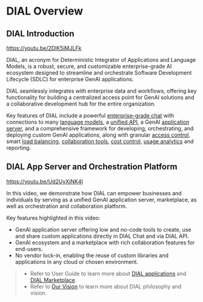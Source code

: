 # DIAL Overview

## DIAL Introduction

https://youtu.be/2DlK5iMJLFk

DIAL, an acronym for Deterministic Integrator of Applications and Language Models, is a robust, secure, and customizable enterprise-grade AI ecosystem designed to streamline and orchestrate Software Development Lifecycle (SDLC) for enterprise GenAI applications.

DIAL seamlessly integrates with enterprise data and workflows, offering key functionality for building a centralized access point for GenAI solutions and a collaborative development hub for the entire organization.

Key features of DIAL include a powerful [enterprise-grade chat](/docs/tutorials/0.user-guide.md) with connections to many [language models](/docs/platform/2.supported-models.md), a [unified API](https://dialx.ai/dial_api), a GenAI [application server](/docs/platform/0.architecture-and-concepts/2.architecture.md#introduction), and a comprehensive framework for developing, orchestrating, and deploying custom GenAI applications, along with granular [access control](/docs/platform/3.core/2.access-control-intro.md), smart [load balancing](/docs/platform/3.core/5.load-balancer.md), [collaboration tools](/docs/tutorials/2.devops/1.configuration/1.enable-publications-chat.md), [cost control](/docs/platform/0.architecture-and-concepts/2.architecture.md#rate-limits--cost-control), [usage analytics](/docs/platform/0.architecture-and-concepts/2.architecture.md#analytics-realtime) and reporting.

## DIAL App Server and Orchestration Platform

https://youtu.be/Ud2UyXjNK4I

In this video, we demonstrate how DIAL can empower businesses and individuals by serving as a unified GenAI application server, marketplace, as well as orchestration and collaboration platform. 

Key features highlighted in this video:

* GenAI application server offering low and no-code tools to create, use and share custom applications directly in DIAL Chat and via DIAL API.
* GenAI ecosystem and a marketplace with rich collaboration features for end-users.
* No vendor lock-in, enabling the reuse of custom libraries and applications in any cloud or chosen environment.

> * Refer to User Guide to learn more about [DIAL applications](/docs/tutorials/0.user-guide.md#applications) and [DIAL Marketplace](/docs/tutorials/0.user-guide.md#marketplace).
> * Refer to [Our Vision](/docs/platform/0.architecture-and-concepts/0.vision.md) to learn more about DIAL philosophy and vision.